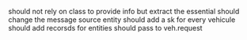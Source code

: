 should not rely on class to provide info but extract the essential
should change the message source entity
should add a sk for every vehicule 
should add recorsds for entities
should pass to veh.request
